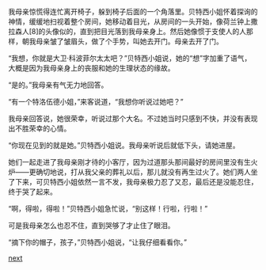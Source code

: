 
我母亲惊慌得连忙离开椅子，躲到椅子后面的一个角落里。贝特西小姐怀着探询的神情，缓缓地扫视着整个房间，她移动着目光，从房间的一头开始，像荷兰钟上撒拉森人[8]的头像似的，直到把目光落到我母亲身上。然后她像惯于支使人的人那样，朝我母亲皱了皱眉头，做了个手势，叫她去开门。母亲去开了门。

“我想，你就是大卫·科波菲尔太太吧？”贝特西小姐说，她的“想”字加重了语气，大概是因为我母亲身上的丧服和她的生理状态的缘故。

“是的。”我母亲有气无力地回答。

“有一个特洛伍德小姐，”来客说道，“我想你听说过她吧？”

我母亲回答说，她很荣幸，听说过那个大名。不过她当时只感到不快，并没有表现出不胜荣幸的心情。

“你现在见到的就是她。”贝特西小姐说。我母亲听说后就低下头，请她进屋。

她们一起走进了我母亲刚才待的小客厅，因为过道那头那间最好的房间里没有生火炉——更确切地说，打从我父亲的葬礼以后，那儿就没有再生过火了。她们两人坐了下来，可贝特西小姐依然一言不发，我母亲极力忍了又忍，最后还是没能忍住，终于哭了起来。

“啊，得啦，得啦！”贝特西小姐急忙说，“别这样！行啦，行啦！”

可是我母亲怎么也忍不住，直到哭够了才止住了眼泪。

“摘下你的帽子，孩子，”贝特西小姐说，“让我仔细看看你。”

[next](page13)